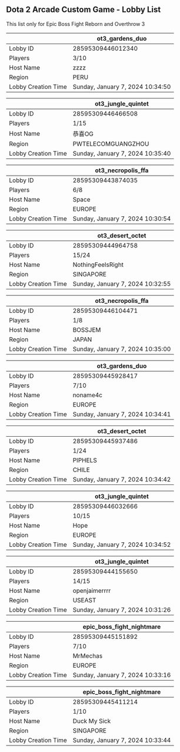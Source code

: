 ## Dota 2 Arcade Custom Game - Lobby List

This list only for Epic Boss Fight Reborn and Overthrow 3

|  | ot3_gardens_duo |
| ------ | ------ |
| Lobby ID | 28595309446012340 |
| Players | 3/10 |
| Host Name | zzzz |
| Region | PERU |
| Lobby Creation Time | Sunday, January 7, 2024 10:34:50 |


|  | ot3_jungle_quintet |
| ------ | ------ |
| Lobby ID | 28595309446466508 |
| Players | 1/15 |
| Host Name | 恭喜OG |
| Region | PWTELECOMGUANGZHOU |
| Lobby Creation Time | Sunday, January 7, 2024 10:35:40 |


|  | ot3_necropolis_ffa |
| ------ | ------ |
| Lobby ID | 28595309443874035 |
| Players | 6/8 |
| Host Name | Space |
| Region | EUROPE |
| Lobby Creation Time | Sunday, January 7, 2024 10:30:54 |


|  | ot3_desert_octet |
| ------ | ------ |
| Lobby ID | 28595309444964758 |
| Players | 15/24 |
| Host Name | NothingFeelsRight |
| Region | SINGAPORE |
| Lobby Creation Time | Sunday, January 7, 2024 10:32:55 |


|  | ot3_necropolis_ffa |
| ------ | ------ |
| Lobby ID | 28595309446104471 |
| Players | 1/8 |
| Host Name | BOSSJEM |
| Region | JAPAN |
| Lobby Creation Time | Sunday, January 7, 2024 10:35:00 |


|  | ot3_gardens_duo |
| ------ | ------ |
| Lobby ID | 28595309445928417 |
| Players | 7/10 |
| Host Name | noname4c |
| Region | EUROPE |
| Lobby Creation Time | Sunday, January 7, 2024 10:34:41 |


|  | ot3_desert_octet |
| ------ | ------ |
| Lobby ID | 28595309445937486 |
| Players | 1/24 |
| Host Name | PIPHELS |
| Region | CHILE |
| Lobby Creation Time | Sunday, January 7, 2024 10:34:42 |


|  | ot3_jungle_quintet |
| ------ | ------ |
| Lobby ID | 28595309446032666 |
| Players | 10/15 |
| Host Name | Hope |
| Region | EUROPE |
| Lobby Creation Time | Sunday, January 7, 2024 10:34:52 |


|  | ot3_jungle_quintet |
| ------ | ------ |
| Lobby ID | 28595309444155650 |
| Players | 14/15 |
| Host Name | openjaimerrrr |
| Region | USEAST |
| Lobby Creation Time | Sunday, January 7, 2024 10:31:26 |


|  | epic_boss_fight_nightmare |
| ------ | ------ |
| Lobby ID | 28595309445151892 |
| Players | 7/10 |
| Host Name | MrMechas |
| Region | EUROPE |
| Lobby Creation Time | Sunday, January 7, 2024 10:33:16 |


|  | epic_boss_fight_nightmare |
| ------ | ------ |
| Lobby ID | 28595309445411214 |
| Players | 1/10 |
| Host Name | Duck My Sick |
| Region | SINGAPORE |
| Lobby Creation Time | Sunday, January 7, 2024 10:33:44 |


